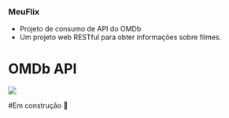 ### MeuFlix

- Projeto de consumo de API do OMDb
- Um projeto web RESTful para obter informações sobre filmes.

# OMDb API

![](https://code.4noobz.net/wp-content/uploads/2018/10/OMDB-API.png)

#Em construção 🚧


